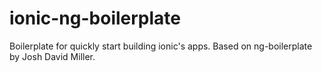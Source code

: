 ionic-ng-boilerplate
====================

Boilerplate for quickly start building ionic's apps. Based on ng-boilerplate by Josh David Miller.
